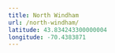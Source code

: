 ```yaml
---
title: North Windham
url: /north-windham/
latitude: 43.834243300000004
longitude: -70.4383871
---
```

